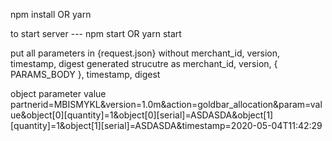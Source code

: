 npm install
OR
yarn

to start server ---
npm start
OR
yarn start




put all parameters in {request.json} without merchant_id, version, timestamp, digest
generated strucutre as merchant_id, version, { PARAMS_BODY }, timestamp, digest



object parameter value
partnerid=MBISMYKL&version=1.0m&action=goldbar_allocation&param=value&object[0][quantity]=1&object[0][serial]=ASDASDA&object[1][quantity]=1&object[1][serial]=ASDASDA&timestamp=2020-05-04T11:42:29